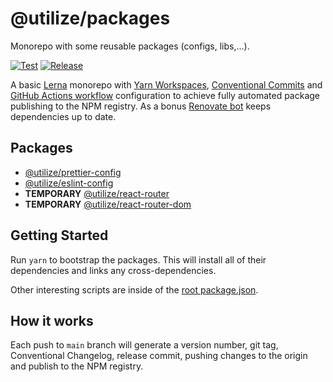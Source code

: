# @utilize/packages

Monorepo with some reusable packages (configs, libs,...).

[![Test](https://github.com/MatejBransky/utilize/actions/workflows/test.yml/badge.svg)](https://github.com/MatejBransky/utilize/actions/workflows/test.yml)
[![Release](https://github.com/MatejBransky/utilize/actions/workflows/release.yml/badge.svg)](https://github.com/MatejBransky/utilize/actions/workflows/release.yml)

A basic [Lerna](https://lerna.js.org/) monorepo with [Yarn Workspaces](https://classic.yarnpkg.com/en/docs/workspaces/), [Conventional Commits](https://www.conventionalcommits.org/en/v1.0.0/) and [GitHub Actions workflow](https://github.com/features/actions) configuration to achieve fully automated package publishing to the NPM registry. As a bonus [Renovate bot](https://github.com/marketplace/renovate) keeps dependencies up to date.

## Packages

- [@utilize/prettier-config](./packages/prettier-config)
- [@utilize/eslint-config](./packages/eslint-config)
- **TEMPORARY** [@utilize/react-router](./packages/react-router)
- **TEMPORARY** [@utilize/react-router-dom](./packages/react-router-dom)

## Getting Started

Run `yarn` to bootstrap the packages. This will install all of their dependencies and links any cross-dependencies.

Other interesting scripts are inside of the [root package.json](./package.json).

## How it works

Each push to `main` branch will generate a version number, git tag, Conventional Changelog, release commit, pushing changes to the origin and publish to the NPM registry.
